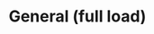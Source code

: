 ---
layout: child_layout/cargo_categories_category
title: General (full load)
permalink: /cargo-categories/general-freight/general-full-load/
hero: /assets/img/content/hero/fullsize/general_full-load.jpg
hero_classes: is-fullscreen
side_nav_id: 3
content_type: cargo_item
---